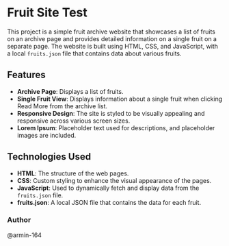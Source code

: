 # Fruit Site Test

This project is a simple fruit archive website that showcases a list of fruits on an archive page and provides detailed information on a single fruit on a separate page. The website is built using HTML, CSS, and JavaScript, with a local `fruits.json` file that contains data about various fruits.

## Features

- **Archive Page**: Displays a list of fruits.
- **Single Fruit View**: Displays information about a single fruit when clicking Read More from the archive list.
- **Responsive Design**: The site is styled to be visually appealing and responsive across various screen sizes.
- **Lorem Ipsum**: Placeholder text used for descriptions, and placeholder images are included.

## Technologies Used

- **HTML**: The structure of the web pages.
- **CSS**: Custom styling to enhance the visual appearance of the pages.
- **JavaScript**: Used to dynamically fetch and display data from the `fruits.json` file.
- **fruits.json**: A local JSON file that contains the data for each fruit.


### Author
@armin-164
